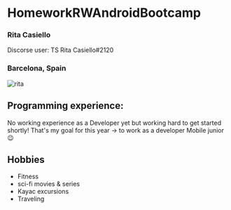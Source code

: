 # HomeworkRWAndroidBootcamp
### Rita Casiello

Discorse user: TS Rita Casiello#2120

### Barcelona, Spain
![rita](https://user-images.githubusercontent.com/37933287/83359546-237e3500-a37b-11ea-9b61-9aeab5bf2fea.jpg)

## Programming experience:
No working experience as a Developer yet but working hard to get started shortly!
That's my goal for this year -> to work as a developer Mobile junior :wink:

## Hobbies
* Fitness
* sci-fi movies & series
* Kayac excursions
* Traveling




